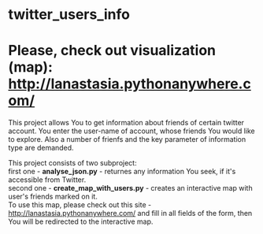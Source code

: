 # twitter_users_info 
# Please, check out visualization (map):  http://lanastasia.pythonanywhere.com/
This project allows You to get information about friends of certain twitter account. You enter the user-name of account, whose friends You would like to explore. Also a number of frienfs and the key parameter of information type are demanded.

This project consists of two subproject: <br>
first one - <b>analyse_json.py</b> - returnes any information You seek, if it's accessible from Twitter.<br>
second one - <b>create_map_with_users.py</b> - creates an interactive map with user's friends marked on it. <br>To use this map, please check out this site - http://lanastasia.pythonanywhere.com/ and fill in all fields of the form, then You will be redirected to the interactive map.

